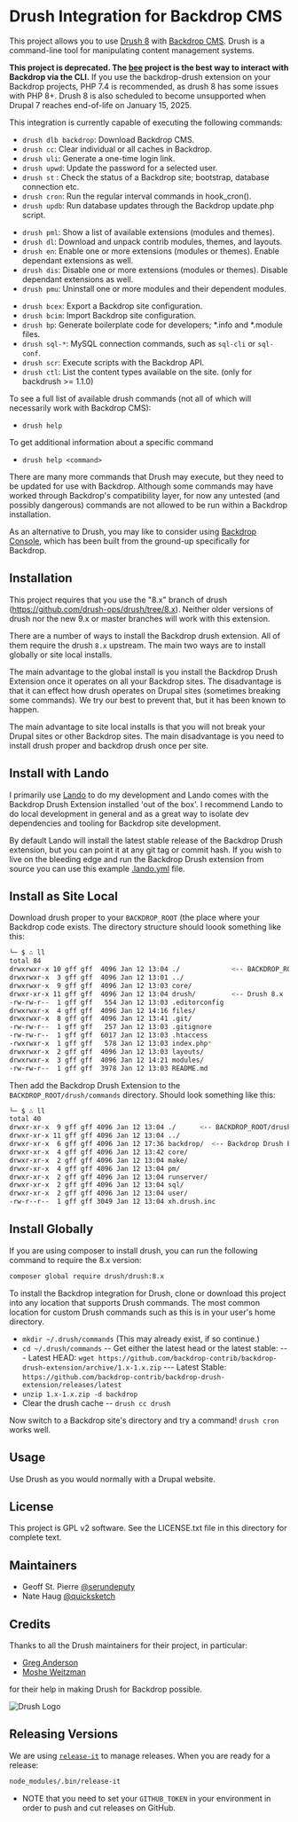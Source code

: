 Drush Integration for Backdrop CMS
==================================

This project allows you to use [Drush 8](https://github.com/drush-ops/drush) with
[Backdrop CMS](https://backdropcms.org). Drush is a command-line tool for
manipulating content management systems.

**This project is deprecated. The [bee](https://github.com/backdrop-contrib/bee)
project is the best way to interact with Backdrop via the CLI.** If you use the
backdrop-drush extension on your Backdrop projects, PHP 7.4 is recommended, as
drush 8 has some issues with PHP 8+. Drush 8 is also scheduled to become
unsupported when Drupal 7 reaches end-of-life on January 15, 2025.

This integration is currently capable of executing the following commands:

* `drush dlb backdrop`: Download Backdrop CMS.
* `drush cc`: Clear individual or all caches in Backdrop.
* `drush uli`: Generate a one-time login link.
* `drush upwd`: Update the password for a selected user.
* `drush st` : Check the status of a Backdrop site; bootstrap, database connection etc.
* `drush cron`: Run the regular interval commands in hook_cron().
* `drush updb`: Run database updates through the Backdrop update.php script.

- `drush pml`: Show a list of available extensions (modules and themes).
- `drush dl`: Download and unpack contrib modules, themes, and layouts.
- `drush en`: Enable one or more extensions (modules or themes). Enable dependant extensions as well.
- `drush dis`: Disable one or more extensions (modules or themes). Disable dependant extensions as well.
- `drush pmu`: Uninstall one or more modules and their dependent modules.

* `drush bcex`: Export a Backdrop site configuration.
* `drush bcim`: Import Backdrop site configuration.
* `drush bp`: Generate boilerplate code for developers; *.info and *.module files.
* `drush sql-*`: MySQL connection commands, such as `sql-cli` or `sql-conf`.
* `drush scr`: Execute scripts with the Backdrop API.
* `drush ctl`: List the content types available on the site. (only for backdrush >= 1.1.0)

To see a full list of available drush commands (not all of which will 
necessarily work with Backdrop CMS):

* `drush help`

To get additional information about a specific command

* `drush help <command>`

There are many more commands that Drush may execute, but they need to be updated
for use with Backdrop. Although some commands may have worked through Backdrop's
compatibility layer, for now any untested (and possibly dangerous) commands are
not allowed to be run within a Backdrop installation.

As an alternative to Drush, you may like to consider using
[Backdrop Console](https://github.com/backdrop-contrib/b), which has been built
from the ground-up specifically for Backdrop.

Installation
------------

This project requires that you use the "8.x" branch of drush
(https://github.com/drush-ops/drush/tree/8.x). Neither older versions of drush
nor the new 9.x or master branches will work with this extension.

There are a number of ways to install the Backdrop drush extension. All of them
require the drush `8.x` upstream. The main two ways are to install globally or
site local installs.

The main advantage to the global install is you install the Backdrop Drush
Extension once it operates on all your Backdrop sites. The disadvantage is that
it can effect how drush operates on Drupal sites (sometimes breaking some
commands). We try our best to prevent that, but it has been known to happen.

The main advantage to site local installs is that you will not break your Drupal
sites or other Backdrop sites. The main disadvantage is you need to install
drush proper and backdrop drush once per site.

Install with Lando
------------------

I primarily use [Lando](https://docs.devwithlando.io) to do my development and
Lando comes with the Backdrop Drush Extension installed 'out of the box'. I
recommend Lando to do local development in general and as a great way to
isolate dev dependencies and tooling for Backdrop site development.

By default Lando will install the latest stable release of the Backdrop Drush
extension, but you can point it at any git tag or commit hash. If you wish to
live on the bleeding edge and run the Backdrop Drush extension from source you
can use this example
[.lando.yml](https://github.com/backdrop-contrib/backdrop-drush-extension/wiki/Contributing-code-to-the-Backdrop-drush-extension.)
file.

Install as Site Local
---------------------

Download drush proper to your `BACKDROP_ROOT` (the place where your Backdrop
code exists. The directory structure should loook something like this:

```bash
└─ $ ∴ ll
total 84
drwxrwxr-x 10 gff gff  4096 Jan 12 13:04 ./             <-- BACKDROP_ROOT
drwxrwxr-x  3 gff gff  4096 Jan 12 13:01 ../
drwxrwxr-x  9 gff gff  4096 Jan 12 13:03 core/
drwxr-xr-x 11 gff gff  4096 Jan 12 13:04 drush/         <-- Drush 8.x
-rw-rw-r--  1 gff gff   554 Jan 12 13:03 .editorconfig
drwxrwxr-x  4 gff gff  4096 Jan 12 14:16 files/
drwxrwxr-x  8 gff gff  4096 Jan 12 13:41 .git/
-rw-rw-r--  1 gff gff   257 Jan 12 13:03 .gitignore
-rw-rw-r--  1 gff gff  6017 Jan 12 13:03 .htaccess
-rwxrwxr-x  1 gff gff   578 Jan 12 13:03 index.php*
drwxrwxr-x  2 gff gff  4096 Jan 12 13:03 layouts/
drwxrwxr-x  3 gff gff  4096 Jan 12 14:21 modules/
-rw-rw-r--  1 gff gff  3978 Jan 12 13:03 README.md
```

Then add the Backdrop Drush Extension to the `BACKDROP_ROOT/drush/commands`
directory. Should look something like this:

```bash
└─ $ ∴ ll
total 40
drwxr-xr-x  9 gff gff 4096 Jan 12 13:04 ./      <-- BACKDROP_ROOT/drush/commands
drwxr-xr-x 11 gff gff 4096 Jan 12 13:04 ../
drwxr-xr-x  6 gff gff 4096 Jan 12 17:36 backdrop/  <-- Backdrop Drush Extension
drwxr-xr-x  4 gff gff 4096 Jan 12 13:42 core/
drwxr-xr-x  2 gff gff 4096 Jan 12 13:04 make/
drwxr-xr-x  4 gff gff 4096 Jan 12 13:04 pm/
drwxr-xr-x  2 gff gff 4096 Jan 12 13:04 runserver/
drwxr-xr-x  2 gff gff 4096 Jan 12 13:04 sql/
drwxr-xr-x  2 gff gff 4096 Jan 12 13:04 user/
-rw-r--r--  1 gff gff 3049 Jan 12 13:04 xh.drush.inc
```

Install Globally
----------------

If you are using composer to install drush, you can run the following command to
require the 8.x version:

```bash
composer global require drush/drush:8.x
```

To install the Backdrop integration for Drush, clone or download this project
into any location that supports Drush commands. The most common location for
custom Drush commands such as this is in your user's home directory.

- `mkdir ~/.drush/commands` (This may already exist, if so continue.)
- `cd ~/.drush/commands`
  -- Get either the latest head or the latest stable:
    --- Latest HEAD: `wget https://github.com/backdrop-contrib/backdrop-drush-extension/archive/1.x-1.x.zip`
    --- Latest Stable: `https://github.com/backdrop-contrib/backdrop-drush-extension/releases/latest`
- `unzip 1.x-1.x.zip -d backdrop`
- Clear the drush cache
  -- `drush cc drush`

Now switch to a Backdrop site's directory and try a command! `drush cron` works
well.

Usage
-----

Use Drush as you would normally with a Drupal website.

License
-------

This project is GPL v2 software. See the LICENSE.txt file in this directory for
complete text.

Maintainers
-----------

- Geoff St. Pierre [@serundeputy](https://github.com/serundeputy)
- Nate Haug [@quicksketch](https://github.com/quicksketch)

Credits
-------

Thanks to all the Drush maintainers for their project, in particular:

- [Greg Anderson](https://github.com/greg-1-anderson)
- [Moshe Weitzman](https://github.com/weitzman)

for their help in making Drush for Backdrop possible.

![Drush Logo](backdrop-drush-extension-logopn.png)

Releasing Versions
------------------

We are using [`release-it`](https://github.com/release-it/release-it) to manage releases.  When you are ready for a release:

```bash
node_modules/.bin/release-it
```

* NOTE that you need to set your `GITHUB_TOKEN` in your environment in order to push and cut releases on GitHub.
